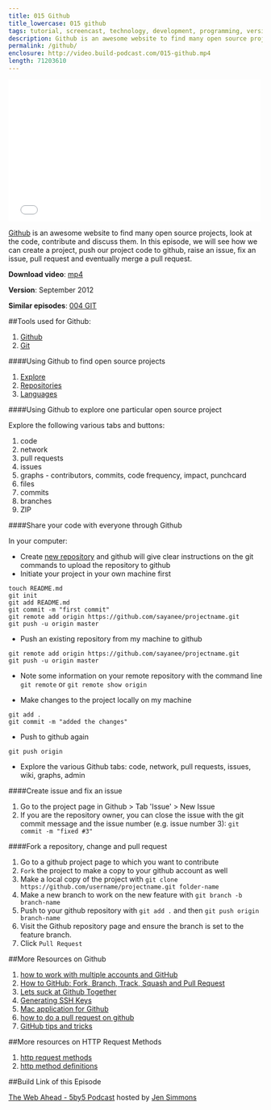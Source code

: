```yaml
---
title: 015 Github
title_lowercase: 015 github
tags: tutorial, screencast, technology, development, programming, version, control, git, github, merge, branch, pull, request, open, source, fork
description: Github is an awesome website to find many open source projects, look at the code, contribute and discuss them. In this episode, we will see how we can create a project, push our project code to github, raise an issue, fix an issue, pull request and eventually merge a pull request.
permalink: /github/
enclosure: http://video.build-podcast.com/015-github.mp4
length: 71203610
---
```


<div id="video"><iframe src="//player.vimeo.com/video/50412080" width="500" height="281" frameborder="0" webkitallowfullscreen mozallowfullscreen allowfullscreen></iframe></div>

[Github](http://github.com/) is an awesome website to find many open source projects, look at the code, contribute and discuss them. In this episode, we will see how we can create a project, push our project code to github, raise an issue, fix an issue, pull request and eventually merge a pull request.

<p><strong>Download video</strong>: <a href="http://video.build-podcast.com/015-github.mp4" download="build-podcast-015-github.mp4">mp4</a></p>

**Version**: September 2012

**Similar episodes**: [004 GIT](/git)

##Tools used for Github:

1. [Github](http://github.com/)
2. [Git](http://git-scm.com/)

####Using Github to find open source projects

1. [Explore](http://github.com/explore)
2. [Repositories](http://github.com/repositories)
3. [Languages](http://github.com/languages)

####Using Github to explore one particular open source project

Explore the following various tabs and buttons:

1. code
2. network
3. pull requests
4. issues
5. graphs - contributors, commits, code frequency, impact, punchcard
6. files
7. commits
8. branches
9. ZIP

####Share your code with everyone through Github

In your computer:

- Create [new repository](https://github.com/new) and github will give clear instructions on the git commands to upload the repository to github
- Initiate your project in your own machine first

```
touch README.md
git init
git add README.md
git commit -m "first commit"
git remote add origin https://github.com/sayanee/projectname.git
git push -u origin master
```

- Push an existing repository from my machine to github

```
git remote add origin https://github.com/sayanee/projectname.git
git push -u origin master
```
- Note some information on your remote repository with the command line `git remote` or `git remote show origin`

- Make changes to the project locally on my machine

```
git add .
git commit -m "added the changes"
```

- Push to github again

```
git push origin
```

- Explore the various Github tabs: code, network, pull requests, issues, wiki, graphs, admin

####Create issue and fix an issue

1. Go to the project page in Github > Tab 'Issue' > New Issue
2. If you are the repository owner, you can close the issue with the git commit message and the issue number (e.g. issue number 3): `git commit -m "fixed #3"`

####Fork a repository, change and pull request

1. Go to a github project page to which you want to contribute
2. `Fork` the project to make a copy to your github account as well
3. Make a local copy of the project with `git clone https://github.com/username/projectname.git folder-name`
4. Make a new branch to work on the new feature with `git branch -b branch-name`
5. Push to your github repository with `git add .` and then `git push origin branch-name`
6. Visit the Github repository page and ensure the branch is set to the feature branch.
7. Click `Pull Request`

##More Resources on Github

1. [how to work with multiple accounts and GitHub](http://net.tutsplus.com/tutorials/tools-and-tips/how-to-work-with-github-and-multiple-accounts/)
2. [How to GitHub: Fork, Branch, Track, Squash and Pull Request](http://gun.io/blog/how-to-github-fork-branch-and-pull-request/)
3. [Lets suck at Github Together](http://www.youtube.com/watch?v=W6Z1HfctUjg)
4. [Generating SSH Keys](https://help.github.com/articles/generating-ssh-keys)
5. [Mac application for Github](http://mac.github.com/)
6. [how to do a pull request on github](http://stackoverflow.com/questions/8351129/how-to-do-pull-request-on-github)
7. [GitHub tips and tricks](http://wiki.fluidproject.org/display/fluid/Github+Tips+and+Tricks)

##More resources on HTTP Request Methods
1. [http request methods](http://en.wikipedia.org/wiki/Hypertext_Transfer_Protocol#Request_methods)
2. [http method definitions](http://www.w3.org/Protocols/rfc2616/rfc2616-sec9.html)


##Build Link of this Episode

[The Web Ahead - 5by5 Podcast](http://5by5.tv/webahead) hosted by [Jen Simmons](http://twitter.com/jensimmons)

